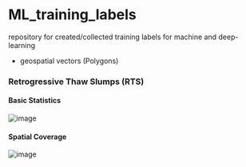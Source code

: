 # ML_training_labels
repository for created/collected training labels for machine and deep-learning
* geospatial vectors (Polygons)
### Retrogressive Thaw Slumps (RTS)

#### Basic Statistics
![image](https://github.com/initze/ML_training_labels/assets/4864803/81155650-1fd9-4eb2-bada-9a694aeb6b16)

#### Spatial Coverage
![image](https://github.com/initze/ML_training_labels/assets/4864803/48204080-2199-4c99-a0b4-2a23d7321ea2)
